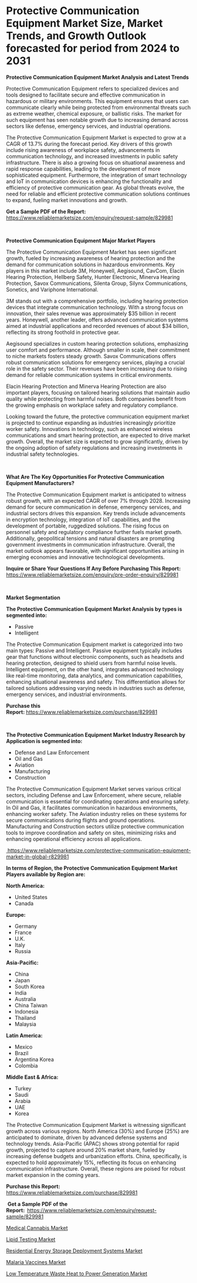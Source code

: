 <p><h1>Protective Communication Equipment Market Size, Market Trends, and Growth Outlook forecasted for period from 2024 to 2031</h1></p><p><strong>Protective Communication Equipment Market Analysis and Latest Trends</strong></p>
<p><p>Protective Communication Equipment refers to specialized devices and tools designed to facilitate secure and effective communication in hazardous or military environments. This equipment ensures that users can communicate clearly while being protected from environmental threats such as extreme weather, chemical exposure, or ballistic risks. The market for such equipment has seen notable growth due to increasing demand across sectors like defense, emergency services, and industrial operations.</p><p>The Protective Communication Equipment Market is expected to grow at a CAGR of 13.7% during the forecast period. Key drivers of this growth include rising awareness of workplace safety, advancements in communication technology, and increased investments in public safety infrastructure. There is also a growing focus on situational awareness and rapid response capabilities, leading to the development of more sophisticated equipment. Furthermore, the integration of smart technology and IoT in communication devices is enhancing the functionality and efficiency of protective communication gear. As global threats evolve, the need for reliable and efficient protective communication solutions continues to expand, fueling market innovations and growth.</p></p>
<p><strong>Get a Sample PDF of the Report:&nbsp;</strong> <a href="https://www.reliablemarketsize.com/enquiry/request-sample/829981?utm_campaign=1293&utm_medium=2&utm_source=Github&utm_content=ia&utm_term=08102024&utm_id=protective-communication-equipment">https://www.reliablemarketsize.com/enquiry/request-sample/829981</a></p>
<p>&nbsp;</p>
<p><strong>Protective Communication Equipment Major Market Players</strong></p>
<p><p>The Protective Communication Equipment Market has seen significant growth, fueled by increasing awareness of hearing protection and the demand for communication solutions in hazardous environments. Key players in this market include 3M, Honeywell, Aegisound, CavCom, Elacin Hearing Protection, Hellberg Safety, Hunter Electronic, Minerva Hearing Protection, Savox Communications, Silenta Group, Silynx Communications, Sonetics, and Variphone International.</p><p>3M stands out with a comprehensive portfolio, including hearing protection devices that integrate communication technology. With a strong focus on innovation, their sales revenue was approximately $35 billion in recent years. Honeywell, another leader, offers advanced communication systems aimed at industrial applications and recorded revenues of about $34 billion, reflecting its strong foothold in protective gear.</p><p>Aegisound specializes in custom hearing protection solutions, emphasizing user comfort and performance. Although smaller in scale, their commitment to niche markets fosters steady growth. Savox Communications offers robust communication solutions for emergency services, playing a crucial role in the safety sector. Their revenues have been increasing due to rising demand for reliable communication systems in critical environments.</p><p>Elacin Hearing Protection and Minerva Hearing Protection are also important players, focusing on tailored hearing solutions that maintain audio quality while protecting from harmful noises. Both companies benefit from the growing emphasis on workplace safety and regulatory compliance.</p><p>Looking toward the future, the protective communication equipment market is projected to continue expanding as industries increasingly prioritize worker safety. Innovations in technology, such as enhanced wireless communications and smart hearing protection, are expected to drive market growth. Overall, the market size is expected to grow significantly, driven by the ongoing adoption of safety regulations and increasing investments in industrial safety technologies.</p></p>
<p>&nbsp;</p>
<p><strong>What Are The Key Opportunities For Protective Communication Equipment Manufacturers?</strong></p>
<p><p>The Protective Communication Equipment market is anticipated to witness robust growth, with an expected CAGR of over 7% through 2028. Increasing demand for secure communication in defense, emergency services, and industrial sectors drives this expansion. Key trends include advancements in encryption technology, integration of IoT capabilities, and the development of portable, ruggedized solutions. The rising focus on personnel safety and regulatory compliance further fuels market growth. Additionally, geopolitical tensions and natural disasters are prompting government investments in communication infrastructure. Overall, the market outlook appears favorable, with significant opportunities arising in emerging economies and innovative technological developments.</p></p>
<p><strong>Inquire or Share Your Questions If Any Before Purchasing This Report:</strong> <a href="https://www.reliablemarketsize.com/enquiry/pre-order-enquiry/829981?utm_campaign=1293&utm_medium=2&utm_source=Github&utm_content=ia&utm_term=08102024&utm_id=protective-communication-equipment">https://www.reliablemarketsize.com/enquiry/pre-order-enquiry/829981</a></p>
<p>&nbsp;</p>
<p><strong>Market Segmentation</strong></p>
<p><strong>The Protective Communication Equipment Market Analysis by types is segmented into:</strong></p>
<p><ul><li>Passive</li><li>Intelligent</li></ul></p>
<p><p>The Protective Communication Equipment market is categorized into two main types: Passive and Intelligent. Passive equipment typically includes gear that functions without electronic components, such as headsets and hearing protection, designed to shield users from harmful noise levels. Intelligent equipment, on the other hand, integrates advanced technology like real-time monitoring, data analytics, and communication capabilities, enhancing situational awareness and safety. This differentiation allows for tailored solutions addressing varying needs in industries such as defense, emergency services, and industrial environments.</p></p>
<p><strong>Purchase this Report:&nbsp;</strong><a href="https://www.reliablemarketsize.com/purchase/829981?utm_campaign=1293&utm_medium=2&utm_source=Github&utm_content=ia&utm_term=08102024&utm_id=protective-communication-equipment">https://www.reliablemarketsize.com/purchase/829981</a></p>
<p>&nbsp;</p>
<p><strong>The Protective Communication Equipment Market Industry Research by Application is segmented into:</strong></p>
<p><ul><li>Defense and Law Enforcement</li><li>Oil and Gas</li><li>Aviation</li><li>Manufacturing</li><li>Construction</li></ul></p>
<p><p>The Protective Communication Equipment Market serves various critical sectors, including Defense and Law Enforcement, where secure, reliable communication is essential for coordinating operations and ensuring safety. In Oil and Gas, it facilitates communication in hazardous environments, enhancing worker safety. The Aviation industry relies on these systems for secure communications during flights and ground operations. Manufacturing and Construction sectors utilize protective communication tools to improve coordination and safety on sites, minimizing risks and enhancing operational efficiency across all applications.</p></p>
<p><a href="https://www.reliablemarketsize.com/protective-communication-equipment-market-in-global-r829981?utm_campaign=1293&utm_medium=2&utm_source=Github&utm_content=ia&utm_term=08102024&utm_id=protective-communication-equipment">&nbsp;https://www.reliablemarketsize.com/protective-communication-equipment-market-in-global-r829981</a></p>
<p><strong>In terms of Region, the Protective Communication Equipment Market Players available by Region are:</strong></p>
<p>
    <p> <strong> North America: </strong>
        <ul>
            <li>United States</li>
            <li>Canada</li>
        </ul>
        </p> 
    <p> <strong> Europe: </strong>
        <ul>
            <li>Germany</li>
            <li>France</li>
            <li>U.K.</li>
            <li>Italy</li>
            <li>Russia</li>
        </ul>
        </p> 
    <p> <strong> Asia-Pacific: </strong>
        <ul>
            <li>China</li>
            <li>Japan</li>
            <li>South Korea</li>
            <li>India</li>
            <li>Australia</li>
            <li>China Taiwan</li>
            <li>Indonesia</li>
            <li>Thailand</li>
            <li>Malaysia</li>
        </ul>
        </p> 
    <p> <strong> Latin America: </strong>
        <ul>
            <li>Mexico</li>
            <li>Brazil</li>
            <li>Argentina Korea</li>
            <li>Colombia</li>
        </ul>
        </p> 
    <p> <strong> Middle East & Africa: </strong>
        <ul>
            <li>Turkey</li>
            <li>Saudi</li>
            <li>Arabia</li>
            <li>UAE</li>
            <li>Korea</li>
        </ul>
    </p>
    </p>
<p><p>The Protective Communication Equipment Market is witnessing significant growth across various regions. North America (30%) and Europe (25%) are anticipated to dominate, driven by advanced defense systems and technology trends. Asia-Pacific (APAC) shows strong potential for rapid growth, projected to capture around 20% market share, fueled by increasing defense budgets and urbanization efforts. China, specifically, is expected to hold approximately 15%, reflecting its focus on enhancing communication infrastructure. Overall, these regions are poised for robust market expansion in the coming years.</p></p>
<p><strong>Purchase this Report: </strong><a href="https://www.reliablemarketsize.com/purchase/829981?utm_campaign=1293&utm_medium=2&utm_source=Github&utm_content=ia&utm_term=08102024&utm_id=protective-communication-equipment">https://www.reliablemarketsize.com/purchase/829981</a></p>
<p>&nbsp;<strong>Get a Sample PDF of the Report:&nbsp;&nbsp;</strong><a href="https://www.reliablemarketsize.com/enquiry/request-sample/829981?utm_campaign=1293&utm_medium=2&utm_source=Github&utm_content=ia&utm_term=08102024&utm_id=protective-communication-equipment">https://www.reliablemarketsize.com/enquiry/request-sample/829981</a></p>
<p><strong></strong></p>
<p><p><a href="https://www.linkedin.com/pulse/medical-cannabis-market-shifts-strategic-analysis-2024-2031-growizr-fcref?utm_campaign=1293&utm_medium=2&utm_source=Github&utm_content=ia&utm_term=08102024&utm_id=protective-communication-equipment">Medical Cannabis Market</a></p><p><a href="https://www.linkedin.com/pulse/global-lipid-testing-market-status-2024-2031-forecast-pocff?utm_campaign=1293&utm_medium=2&utm_source=Github&utm_content=ia&utm_term=08102024&utm_id=protective-communication-equipment">Lipid Testing Market</a></p><p><a href="https://issuu.com/reportprime-2/docs/residential-energy-storage-deployme_6cee01a692d919?utm_campaign=1293&utm_medium=2&utm_source=Github&utm_content=ia&utm_term=08102024&utm_id=protective-communication-equipment">Residential Energy Storage Deployment Systems Market</a></p><p><a href="https://www.linkedin.com/pulse/malaria-vaccines-market-outlook-complete-industry-analysis-2024-ahusf?utm_campaign=1293&utm_medium=2&utm_source=Github&utm_content=ia&utm_term=08102024&utm_id=protective-communication-equipment">Malaria Vaccines Market</a></p><p><a href="https://issuu.com/reportprime-2/docs/low-temperature-waste-heat-to-power_87c8fa859f6791?utm_campaign=1293&utm_medium=2&utm_source=Github&utm_content=ia&utm_term=08102024&utm_id=protective-communication-equipment">Low Temperature Waste Heat to Power Generation Market</a></p></p>